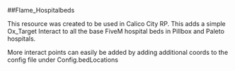 ##Flame_Hospitalbeds

This resource was created to be used in Calico City RP. This adds a simple Ox_Target Interact to all the base FiveM hospital beds in Pillbox and Paleto hospitals.


More interact points can easily be added by adding additional coords to the config file under Config.bedLocations
